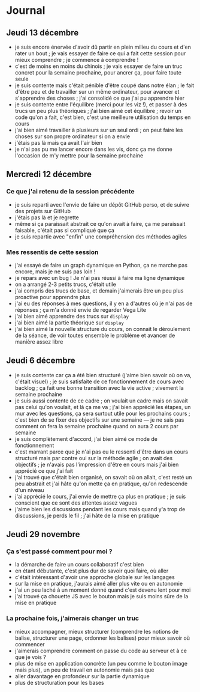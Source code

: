 # Journal

## Jeudi 13 décembre

- je suis encore énervée d'avoir dû partir en plein milieu du cours et d'en rater un bout ; je vais essayer de faire ce qui a fait cette session pour mieux comprendre ; je commence à comprendre !
- c'est de moins en moins du chinois ; je vais essayer de faire un truc concret pour la semaine prochaine, pour ancrer ça, pour faire toute seule
- je suis contente mais c'était pénible d'être coupé dans notre élan ; le fait d'être peu et de travailler sur un même ordinateur, pour avancer et s'apprendre des choses ; j'ai consolidé ce que j'ai pu apprendre hier
- je suis contente entre l'équilibre (merci pour les viz !), et passer à des trucs un peu plus théoriques ; j'ai bien aimé cet équilibre ; revoir un code qu'on a fait, c'est bien, c'est une meilleure utilisation du temps en cours
- j'ai bien aimé travailler à plusieurs sur un seul ordi ; on peut faire les choses sur son propre ordinateur si on a envie
- j'étais pas là mais ça avait l'air bien
- je n'ai pas pu me lancer encore dans les vis, donc ça me donne l'occasion de m'y mettre pour la semaine prochaine

## Mercredi 12 décembre

### Ce que j'ai retenu de la session précédente

- je suis reparti avec l'envie de faire un dépôt GitHub perso, et de suivre des projets sur GitHub
- j'étais pas là et je regrette
- même si ça paraissait abstrait ce qu'on avait à faire, ça me paraissait faisable, c'était pas si compliqué que ça
- je suis repartie avec "enfin" une compréhension des méthodes agiles

### Mes ressentis de cette session

- j'ai essayé de faire un graph dynamique en Python, ça ne marche pas encore, mais je ne suis pas loin !
- je repars avec un bug ! Je n'ai pas réussi à faire ma ligne dynamique
- on a arrangé 2-3 petits trucs, c'était utile
- j'ai compris des trucs de base, et demain j'aimerais être un peu plus proactive pour apprendre plus
- j'ai eu des réponses à mes questions, il y en a d'autres où je n'ai pas de réponses ; ça m'a donné envie de regarder Vega Lite
- j'ai bien aimé apprendre des trucs sur `display`
- j'ai bien aimé la partie théorique sur `display`
- j'ai bien aimé la nouvelle structure du cours, on connait le déroulement de la séance, de voir toutes ensemble le problème et avancer de manière assez libre


## Jeudi 6 décembre

- je suis contente car ça a été bien structuré (j'aime bien savoir où on va, c'était visuel) ; je suis satisfaite de ce fonctionnement de cours avec backlog ; ça fait une bonne transition avec la vie active ; vivement la semaine prochaine
- je suis aussi contente de ce cadre ; on voulait un cadre mais on savait pas celui qu'on voulait, et là ça me va ; j'ai bien apprécié les étapes, un mur avec les questions, ça sera surtout utile pour les prochains cours ; c'est bien de se fixer des objectifs sur une semaine — je ne sais pas comment on fera la semaine prochaine quand on aura 2 cours par semaine
- je suis complètement d'accord, j'ai bien aimé ce mode de fonctionnement
- c'est marrant parce que je n'ai pas eu le ressenti d'être dans un cours structuré mais par contre oui sur la méthode agile ; on avait des objectifs ; je n'avais pas l'impression d'être en cours mais j'ai bien apprécié ce que j'ai fait
- j'ai trouvé que c'était bien organisé, on savait où on allait, c'est resté un peu abstrait et j'ai hâte qu'on mette ça en pratique, qu'on redescende d'un niveau
- j'ai apprécié le cours, j'ai envie de mettre ça plus en pratique ; je suis conscient que ce sont des attentes assez vagues
- j'aime bien les discussions pendant les cours mais quand y'a trop de discussions, je perds le fil ; j'ai hâte de la mise en pratique

## Jeudi 29 novembre

### Ça s'est passé comment pour moi ?

- la démarche de faire un cours collaboratif c'est bien
- en étant débutante, c'est plus dur de savoir quoi faire, où aller
- c'était intéressant d'avoir une approche globale sur les langages
- sur la mise en pratique, j'aurais aimé aller plus vite ou en autonomie
- j'ai un peu laché à un moment donné quand c'est devenu lent pour moi
- j'ai trouvé ça chouette JS avec le bouton mais je suis moins sûre de la mise en pratique

### La prochaine fois, j'aimerais changer un truc

- mieux accompagner, mieux structurer (comprendre les notions de balise, structurer une page, ordonner les balises) pour mieux savoir où commencer
- j'aimerais comprendre comment on passe du code au serveur et à ce que je vois ?
- plus de mise en application concrète (un peu comme le bouton image mais plus), un peu de travail en autonomie mais pas que
- aller davantage en profondeur sur la partie dynamique
- plus de structuration pour les bases
